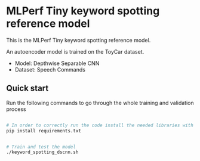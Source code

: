 # MLPerf Tiny keyword spotting reference model

This is the MLPerf Tiny keyword spotting reference model.

An autoencoder model is trained on the ToyCar dataset.

- Model: Depthwise Separable CNN
- Dataset: Speech Commands

## Quick start

Run the following commands to go through the whole training and validation process

``` Bash

# In order to correctly run the code install the needed libraries with the command
pip install requirements.txt
```
``` Bash

# Train and test the model
./keyword_spotting_dscnn.sh
```
